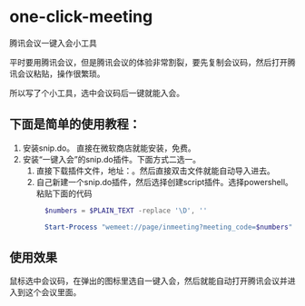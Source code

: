 # one-click-meeting

腾讯会议一键入会小工具

平时要用腾讯会议，但是腾讯会议的体验非常割裂，要先复制会议码，然后打开腾讯会议粘贴，操作很繁琐。

所以写了个小工具，选中会议码后一键就能入会。

## 下面是简单的使用教程：
1. 安装snip.do。
   直接在微软商店就能安装，免费。
2. 安装“一键入会”的snip.do插件。下面方式二选一。
   1. 直接下载插件文件，地址：。然后直接双击文件就能自动导入进去。
   2. 自己新建一个snip.do插件，然后选择创建script插件。选择powershell。粘贴下面的代码
      ```powershell
        $numbers = $PLAIN_TEXT -replace '\D', ''

        Start-Process "wemeet://page/inmeeting?meeting_code=$numbers"
      ```

## 使用效果
鼠标选中会议码，在弹出的图标里选自一键入会，然后就能自动打开腾讯会议并进入到这个会议里面。
